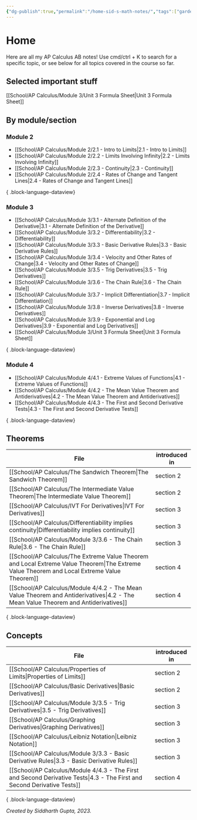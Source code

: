 ```yaml
---
{"dg-publish":true,"permalink":"/home-sid-s-math-notes/","tags":["gardenEntry"],"created":"","updated":""}
---
```


# **Home**
Here are all my AP Calculus AB notes! Use cmd/ctrl + K to search for a specific topic, or see below for all topics covered in the course so far.
## Selected important stuff
[[School/AP Calculus/Module 3/Unit 3 Formula Sheet\|Unit 3 Formula Sheet]]
## By module/section
### Module 2
- [[School/AP Calculus/Module 2/2.1 - Intro to Limits\|2.1 - Intro to Limits]]
- [[School/AP Calculus/Module 2/2.2 - Limits Involving Infinity\|2.2 - Limits Involving Infinity]]
- [[School/AP Calculus/Module 2/2.3 - Continuity\|2.3 - Continuity]]
- [[School/AP Calculus/Module 2/2.4 - Rates of Change and Tangent Lines\|2.4 - Rates of Change and Tangent Lines]]

{ .block-language-dataview}
### Module 3
- [[School/AP Calculus/Module 3/3.1 - Alternate Definition of the Derivative\|3.1 - Alternate Definition of the Derivative]]
- [[School/AP Calculus/Module 3/3.2 - Differentiability\|3.2 - Differentiability]]
- [[School/AP Calculus/Module 3/3.3 - Basic Derivative Rules\|3.3 - Basic Derivative Rules]]
- [[School/AP Calculus/Module 3/3.4 - Velocity and Other Rates of Change\|3.4 - Velocity and Other Rates of Change]]
- [[School/AP Calculus/Module 3/3.5 - Trig Derivatives\|3.5 - Trig Derivatives]]
- [[School/AP Calculus/Module 3/3.6 - The Chain Rule\|3.6 - The Chain Rule]]
- [[School/AP Calculus/Module 3/3.7 - Implicit Differentiation\|3.7 - Implicit Differentiation]]
- [[School/AP Calculus/Module 3/3.8 - Inverse Derivatives\|3.8 - Inverse Derivatives]]
- [[School/AP Calculus/Module 3/3.9 - Exponential and Log Derivatives\|3.9 - Exponential and Log Derivatives]]
- [[School/AP Calculus/Module 3/Unit 3 Formula Sheet\|Unit 3 Formula Sheet]]

{ .block-language-dataview}
### Module 4
- [[School/AP Calculus/Module 4/4.1 - Extreme Values of Functions\|4.1 - Extreme Values of Functions]]
- [[School/AP Calculus/Module 4/4.2 - The Mean Value Theorem and Antiderivatives\|4.2 - The Mean Value Theorem and Antiderivatives]]
- [[School/AP Calculus/Module 4/4.3 - The First and Second Derivative Tests\|4.3 - The First and Second Derivative Tests]]

{ .block-language-dataview}
## Theorems
| File                                                                                                                                           | introduced in |
| ---------------------------------------------------------------------------------------------------------------------------------------------- | ------------- |
| [[School/AP Calculus/The Sandwich Theorem\|The Sandwich Theorem]]                                                                           | section 2     |
| [[School/AP Calculus/The Intermediate Value Theorem\|The Intermediate Value Theorem]]                                                       | section 2     |
| [[School/AP Calculus/IVT For Derivatives\|IVT For Derivatives]]                                                                             | section 3     |
| [[School/AP Calculus/Differentiability implies continuity\|Differentiability implies continuity]]                                           | section 3     |
| [[School/AP Calculus/Module 3/3.6 - The Chain Rule\|3.6 - The Chain Rule]]                                                                  | section 3     |
| [[School/AP Calculus/The Extreme Value Theorem and Local Extreme Value Theorem\|The Extreme Value Theorem and Local Extreme Value Theorem]] | section 4     |
| [[School/AP Calculus/Module 4/4.2 - The Mean Value Theorem and Antiderivatives\|4.2 - The Mean Value Theorem and Antiderivatives]]          | section 4     |

{ .block-language-dataview}
## Concepts
| File                                                                                                                        | introduced in |
| --------------------------------------------------------------------------------------------------------------------------- | ------------- |
| [[School/AP Calculus/Properties of Limits\|Properties of Limits]]                                                        | section 2     |
| [[School/AP Calculus/Basic Derivatives\|Basic Derivatives]]                                                              | section 2     |
| [[School/AP Calculus/Module 3/3.5 - Trig Derivatives\|3.5 - Trig Derivatives]]                                           | section 3     |
| [[School/AP Calculus/Graphing Derivatives\|Graphing Derivatives]]                                                        | section 3     |
| [[School/AP Calculus/Leibniz Notation\|Leibniz Notation]]                                                                | section 3     |
| [[School/AP Calculus/Module 3/3.3 - Basic Derivative Rules\|3.3 - Basic Derivative Rules]]                               | section 3     |
| [[School/AP Calculus/Module 4/4.3 - The First and Second Derivative Tests\|4.3 - The First and Second Derivative Tests]] | section 4     |

{ .block-language-dataview}

*Created by Siddharth Gupta, 2023.*


